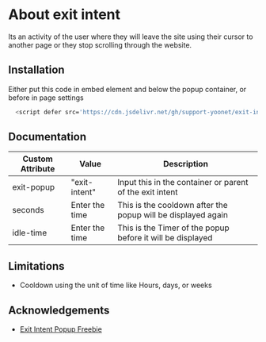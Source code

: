 
# About exit intent

Its an activity of the user where they will leave the site using their cursor to another page or they stop scrolling through the website.




## Installation

Either put this code in embed element and below the popup container, or before </body> in page settings

```bash
  <script defer src='https://cdn.jsdelivr.net/gh/support-yoonet/exit-intent/exit-intent.js'></script>
```
    
## Documentation

|Custom Attribute|Value|Description|
|--|--|--|
|exit-popup|"exit-intent"|Input this in the container or parent of the exit intent|
|seconds|Enter the time|This is the cooldown after the popup will be displayed again|
|idle-time|Enter the time|This is the Timer of the popup before it will be displayed|





## Limitations
- Cooldown using the unit of time like Hours, days, or weeks



## Acknowledgements

 - [Exit Intent Popup Freebie](https://webflow.com/made-in-webflow/website/exit-intent-popup-freebie)
